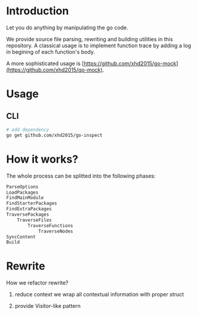 # Introduction

Let you do anything by manipulating the go code.

We provide source file parsing, rewriting and building utilities in this repository. A classical usage is to implement function trace by adding a log in begining of each function's body.

A more sophisticated usage is [https://github.com/xhd2015/go-mock](https://github.com/xhd2015/go-mock).

# Usage

## CLI

```bash
# add dependency
go get github.com/xhd2015/go-inspect
```

# How it works?

The whole process can be splitted into the following phases:

```bash
ParseOptions
LoadPackages
FindMainModule
FindStarterPackages
FindExtraPackages
TraversePackages
    TraverseFiles
        TraverseFunctions
            TraverseNodes
SyncContent
Build
```

# Rewrite

How we refactor rewrite?

1. reduce context
   we wrap all contextual information with proper struct

2. provide Visitor-like pattern
